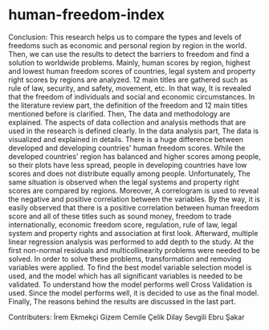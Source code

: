 # human-freedom-index
Conclusion:
This research helps us to compare the types and levels of freedoms such as economic and personal region by region in the world. Then, we can use the results to detect the barriers to freedom and find a solution to worldwide problems. Mainly, human scores by region, highest and lowest human freedom scores of countries, legal system and property right scores by regions are analyzed. 12 main titles are gathered such as rule of law, security, and safety, movement, etc. In that way, It is revealed that the freedom of individuals and social and economic circumstances. In the literature review part, the definition of the freedom and 12 main titles mentioned before is clarified. Then, The data and methodology are explained. The aspects of data collection and analysis methods that are used in the research is defined clearly. In the data analysis part, The data is visualized and explained in details. There is a huge difference between developed and developing countries' human freedom scores. While the developed countries' region has balanced and higher scores among people, so their plots have less spread, people in developing countries have low scores and does not distribute equally among people. Unfortunately, The same situation is observed when the legal systems and property right scores are compared by regions. Moreover, A correlogram is used to reveal the negative and positive correlation between the variables. By the way, it is easily observed that there is a positive correlation between human freedom score and all of these titles such as sound money, freedom to trade internationally, economic freedom score, regulation, rule of law, legal system and property rights and association at first look. Afterward, multiple linear regression analysis was performed to add depth to the study. At the first non-normal residuals and multicollinearity problems were needed to be solved. In order to solve these problems, transformation and removing variables were applied. To find the best model variable selection model is used, and the model which has all significant variables is needed to be validated. To understand how the model performs well Cross Validation is used. Since the model performs well, it is decided to use as the final model. Finally, The reasons behind the results are discussed in the last part.

Contributers:
İrem Ekmekçi
Gizem Cemile Çelik
Dilay Sevgili
Ebru Şakar
